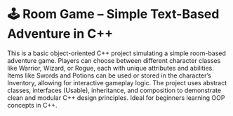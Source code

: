 # 🕹️ Room Game – Simple Text-Based Adventure in C++

This is a basic object-oriented C++ project simulating a simple room-based adventure game. Players can choose between different character classes like Warrior, Wizard, or Rogue, each with unique attributes and abilities. Items like Swords and Potions can be used or stored in the character’s Inventory, allowing for interactive gameplay logic. The project uses abstract classes, interfaces (Usable), inheritance, and composition to demonstrate clean and modular C++ design principles. Ideal for beginners learning OOP concepts in C++.

